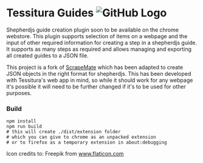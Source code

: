 # Tessitura Guides ![GitHub Logo](/icons/24.png) 
Shepherdjs guide creation plugin soon to be available on the chrome webstore. This plugin supports selection of items on a webpage and the input of other required information for creating a step in a shepherdjs guide. It supports as many steps as required and allows managing and exporting all created guides to a JSON file.

This project is a fork of [ScrapeMate](https://github.com/hermit-crab/ScrapeMate) which has been adapted to create JSON objects in the right format for shepherdjs. This has been developed with Tessitura's web app in mind, so while it should work for any webpage it's possible it will need to be further changed if it's to be used for other purposes.

### Build
```
npm install
npm run build
# this will create ./dist/extension folder
# which you can give to chrome as an unpacked extension
# or to firefox as a temporary extension in about:debugging
```
Icon credits to: Freepik from www.flaticon.com
